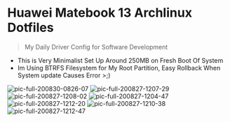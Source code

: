 # Huawei Matebook 13 Archlinux Dotfiles

> My Daily Driver Config for Software Development

- This is Very Minimalist Set Up Around 250MB on Fresh Boot Of System
- Im Using BTRFS Filesystem for My Root Partition, Easy Rollback When System update Causes Error >;)

![pic-full-200830-0826-07](https://user-images.githubusercontent.com/55337687/91648939-88dbe200-eaa0-11ea-9311-9976dd8c6fff.png)
![pic-full-200827-1207-29](https://user-images.githubusercontent.com/55337687/91383172-11b70b80-e85e-11ea-8f6d-650c116dc3b7.png)
![pic-full-200827-1208-02](https://user-images.githubusercontent.com/55337687/91383166-0e238480-e85e-11ea-8d74-abb37f6a7a75.png)
![pic-full-200827-1204-47](https://user-images.githubusercontent.com/55337687/91383177-1380cf00-e85e-11ea-9c6c-d4bd2aea37dd.png)
![pic-full-200827-1212-20](https://user-images.githubusercontent.com/55337687/91383417-afaad600-e85e-11ea-9b06-44d5f69056c4.png)
![pic-full-200827-1210-38](https://user-images.githubusercontent.com/55337687/91383282-5773d400-e85e-11ea-9bc8-1846959b6df3.png)
![pic-full-200827-1212-47](https://user-images.githubusercontent.com/55337687/91383403-a9b4f500-e85e-11ea-8e61-b539f92a6288.png)

